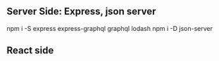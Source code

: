 
## Server Side: Express, json server
npm i -S express express-graphql graphql lodash
npm i -D json-server





## React side
